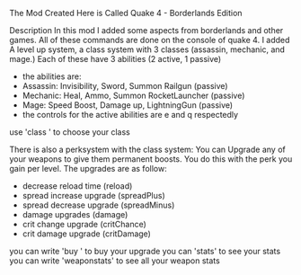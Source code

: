 The Mod Created Here is Called Quake 4 - Borderlands Edition

Description
In this mod I added some aspects from borderlands and other games.
All of these commands are done on the console of quake 4.
I added A level up system, a class system with 3 classes (assassin, mechanic, and mage.)
Each of these have 3 abilities (2 active, 1 passive)
- the abilities are:
- Assassin: Invisibility, Sword, Summon Railgun (passive)
- Mechanic: Heal, Ammo, Summon RocketLauncher (passive)
- Mage: Speed Boost, Damage up, LightningGun (passive)
- the controls for the active abilities are e and q respectedly

use 'class <className>' to choose your class

There is also a perksystem with the class system:
You can Upgrade any of your weapons to give them permanent boosts. You do this with the perk you gain per level.
The upgrades are as follow:
- decrease reload time (reload)
- spread increase upgrade (spreadPlus)
- spread decrease upgrade (spreadMinus)
- damage upgrades (damage)
- crit change upgrade (critChance)
- crit damage upgrade (critDamage)

you can write 'buy <upgradeName>' to buy your upgrade
you can 'stats' to see your stats
you can write 'weaponstats' to see all your weapon stats
